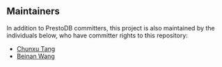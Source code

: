 ## Maintainers
In addition to PrestoDB committers, this project is also maintained by the individuals below,
who have committer rights to this repository:

* [Chunxu Tang](https://github.com/chunxutang)
* [Beinan Wang](https://github.com/beinan)
